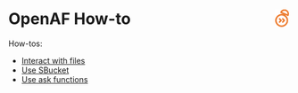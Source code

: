 # OpenAF How-to<a href="/"><img align="right" src="/images/openaf_small.png"></a>

How-tos:

* [Interact with files](howto/Use-files.md)
* [Use SBucket](howto/Use-sbucket.md)
* [Use ask functions](howto/Use-ask.md)